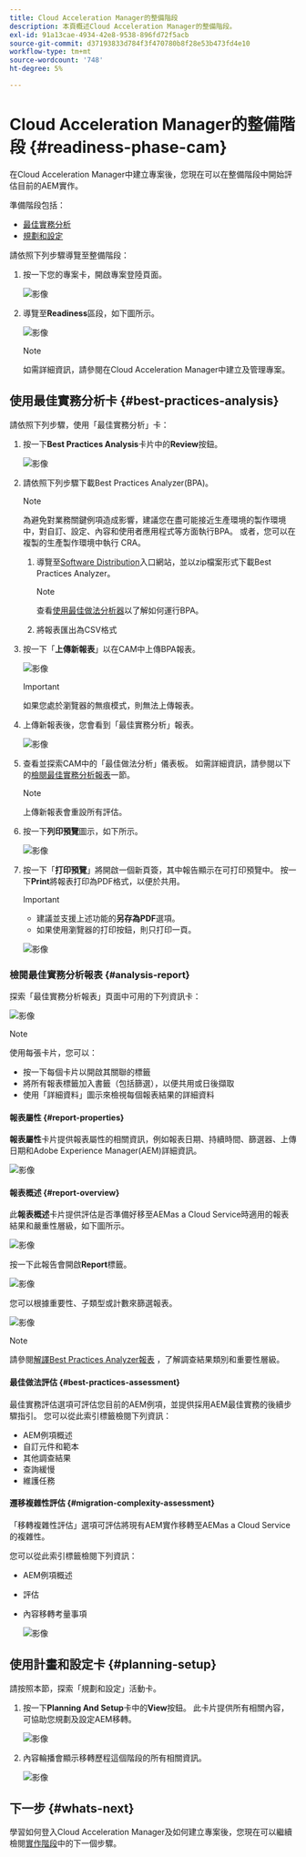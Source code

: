 ```yaml
---
title: Cloud Acceleration Manager的整備階段
description: 本頁概述Cloud Acceleration Manager的整備階段。
exl-id: 91a13cae-4934-42e8-9538-896fd72f5acb
source-git-commit: d37193833d784f3f470780b8f28e53b473fd4e10
workflow-type: tm+mt
source-wordcount: '748'
ht-degree: 5%

---
```


# Cloud Acceleration Manager的整備階段 {#readiness-phase-cam}

在Cloud Acceleration Manager中建立專案後，您現在可以在整備階段中開始評估目前的AEM實作。

準備階段包括：

* [最佳實務分析](#best-practices-analysis)
* [規劃和設定](#planning-setup)

請依照下列步驟導覽至整備階段：

1. 按一下您的專案卡，開啟專案登陸頁面。

   ![影像](/help/move-to-cloud-service/cloud-acceleration-manager/assets/cam-landing1.png)

1. 導覽至&#x200B;**Readiness**&#x200B;區段，如下圖所示。

   ![影像](/help/move-to-cloud-service/cloud-acceleration-manager/assets/readiness-1.png)

   >[!NOTE]
   >如需詳細資訊，請參閱在Cloud Acceleration Manager中建立及管理專案。

## 使用最佳實務分析卡 {#best-practices-analysis}

請依照下列步驟，使用「最佳實務分析」卡：

1. 按一下&#x200B;**Best Practices Analysis**&#x200B;卡片中的&#x200B;**Review**&#x200B;按鈕。

   ![影像](/help/move-to-cloud-service/cloud-acceleration-manager/assets/readiness-2.png)

1. 請依照下列步驟下載Best Practices Analyzer(BPA)。

   >[!NOTE]
   >為避免對業務關鍵例項造成影響，建議您在盡可能接近生產環境的製作環境中，對自訂、設定、內容和使用者應用程式等方面執行BPA。 或者，您可以在複製的生產製作環境中執行 CRA。

   1. 導覽至[Software Distribution](https://experience.adobe.com/#/downloads/content/software-distribution/en/aemcloud.html)入口網站，並以zip檔案形式下載Best Practices Analyzer。

      >[!NOTE]
      >查看[使用最佳做法分析器](https://experienceleague.adobe.com/docs/experience-manager-cloud-service/moving/cloud-migration/best-practices-analyzer/using-best-practices-analyzer.html?lang=en#imp-considerations)以了解如何運行BPA。

   1. 將報表匯出為CSV格式

1. 按一下「**上傳新報表**」以在CAM中上傳BPA報表。

   ![影像](/help/move-to-cloud-service/cloud-acceleration-manager/assets/readiness-3.png)

   >[!IMPORTANT]
   >如果您處於瀏覽器的無痕模式，則無法上傳報表。

1. 上傳新報表後，您會看到「最佳實務分析」報表。

   ![影像](/help/move-to-cloud-service/cloud-acceleration-manager/assets/cam-bpareport.png)

1. 查看並探索CAM中的「最佳做法分析」儀表板。 如需詳細資訊，請參閱以下的[檢閱最佳實務分析報表](#analysis-report)一節。

   >[!NOTE]
   >上傳新報表會重設所有評估。

1. 按一下&#x200B;**列印預覽**&#x200B;圖示，如下所示。

   ![影像](/help/move-to-cloud-service/best-practices-analyzer/assets/bpa-printpreview1.png)

1. 按一下「**打印預覽**」將開啟一個新頁簽，其中報告顯示在可打印預覽中。 按一下&#x200B;**Print**&#x200B;將報表打印為PDF格式，以便於共用。

   >[!IMPORTANT]
   >* 建議並支援上述功能的&#x200B;**另存為PDF**&#x200B;選項。
   >* 如果使用瀏覽器的打印按鈕，則只打印一頁。


   ![影像](/help/move-to-cloud-service/best-practices-analyzer/assets/bpa-printpreview2.png)

### 檢閱最佳實務分析報表 {#analysis-report}

探索「最佳實務分析報表」頁面中可用的下列資訊卡：

![影像](/help/move-to-cloud-service/cloud-acceleration-manager/assets/cam-bpareport.png)

>[!NOTE]
> 使用每張卡片，您可以：
>* 按一下每個卡片以開啟其關聯的標籤
>* 將所有報表標籤加入書籤（包括篩選），以便共用或日後擷取
>* 使用「詳細資料」圖示來檢視每個報表結果的詳細資料


#### 報表屬性 {#report-properties}

**報表屬性**&#x200B;卡片提供報表屬性的相關資訊，例如報表日期、持續時間、篩選器、上傳日期和Adobe Experience Manager(AEM)詳細資訊。

![影像](/help/move-to-cloud-service/cloud-acceleration-manager/assets/report-properties.png)

#### 報表概述 {#report-overview}

此&#x200B;**報表概述**&#x200B;卡片提供評估是否準備好移至AEMas a Cloud Service時適用的報表結果和嚴重性層級，如下圖所示。

![影像](/help/move-to-cloud-service/cloud-acceleration-manager/assets/report-overview.png)

按一下此報告會開啟&#x200B;**Report**&#x200B;標籤。

![影像](/help/move-to-cloud-service/cloud-acceleration-manager/assets/report-overview2.png)

您可以根據重要性、子類型或計數來篩選報表。

![影像](/help/move-to-cloud-service/cloud-acceleration-manager/assets/report-overview3.png)

>[!NOTE]
>請參閱[解譯Best Practices Analyzer報表](https://experienceleague.adobe.com/docs/experience-manager-cloud-service/moving/cloud-migration/best-practices-analyzer/using-best-practices-analyzer.html?lang=en) ，了解調查結果類別和重要性層級。

#### 最佳做法評估 {#best-practices-assessment}

最佳實務評估選項可評估您目前的AEM例項，並提供採用AEM最佳實務的後續步驟指引。 您可以從此索引標籤檢閱下列資訊：

* AEM例項概述
* 自訂元件和範本
* 其他調查結果
* 查詢緩慢
* 維護任務

#### 遷移複雜性評估 {#migration-complexity-assessment}

「移轉複雜性評估」選項可評估將現有AEM實作移轉至AEMas a Cloud Service的複雜性。

您可以從此索引標籤檢閱下列資訊：

* AEM例項概述
* 評估
* 內容移轉考量事項

   ![影像](/help/move-to-cloud-service/cloud-acceleration-manager/assets/migration-complexity-1.png)

## 使用計畫和設定卡 {#planning-setup}

請按照本節，探索「規劃和設定」活動卡。

1. 按一下&#x200B;**Planning And Setup**&#x200B;卡中的&#x200B;**View**&#x200B;按鈕。 此卡片提供所有相關內容，可協助您規劃及設定AEM移轉。

   ![影像](/help/move-to-cloud-service/cloud-acceleration-manager/assets/readiness-view.png)

1. 內容輪播會顯示移轉歷程這個階段的所有相關資訊。

   ![影像](/help/move-to-cloud-service/cloud-acceleration-manager/assets/readiness-5-planning.png)

## 下一步 {#whats-next}

學習如何登入Cloud Acceleration Manager及如何建立專案後，您現在可以繼續檢閱[實作階段](https://experienceleague.adobe.com/docs/experience-manager-cloud-service/moving/cloud-acceleration-manager/using-cam/cam-implementation-phase.html?lang=en)中的下一個步驟。
